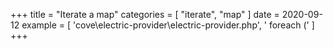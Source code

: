 +++
title = "Iterate a map"
categories = [ "iterate", "map" ]
date = 2020-09-12
example = [
   'cove\electric-provider\electric-provider.php', ' foreach ('
]
+++
